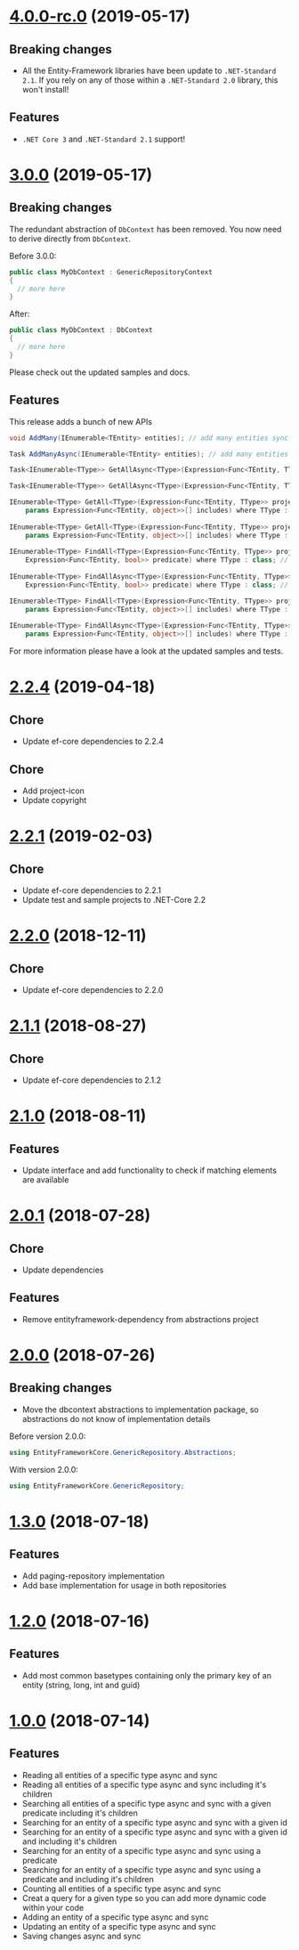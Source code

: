 # [4.0.0-rc.0](https://www.nuget.org/packages/CleanCodeLabs.EntityFrameworkCore.GenericRepository/4.0.0-rc.0) (2019-05-17)

## Breaking changes

* All the Entity-Framework libraries have been update to `.NET-Standard 2.1`. If you rely on any of those within a `.NET-Standard 2.0` library, this won't install!

## Features

* `.NET Core 3` and `.NET-Standard 2.1` support!

# [3.0.0](https://www.nuget.org/packages/CleanCodeLabs.EntityFrameworkCore.GenericRepository/3.0.0) (2019-05-17)

## Breaking changes

The redundant abstraction of `DbContext` has been removed. You now need to derive directly from `DbContext`.

Before 3.0.0:

```csharp
public class MyDbContext : GenericRepositoryContext 
{
  // more here
}
```

After:

```csharp
public class MyDbContext : DbContext 
{
  // more here
}
```

Please check out the updated samples and docs.

## Features

This release adds a bunch of new APIs

```csharp
void AddMany(IEnumerable<TEntity> entities); // add many entities sync

Task AddManyAsync(IEnumerable<TEntity> entities); // add many entities async

Task<IEnumerable<TType>> GetAllAsync<TType>(Expression<Func<TEntity, TType>> projectToFunc) where TType : class; // load all into a projection sync

Task<IEnumerable<TType>> GetAllAsync<TType>(Expression<Func<TEntity, TType>> projectToFunc) where TType : class; // load all into a projection async

IEnumerable<TType> GetAll<TType>(Expression<Func<TEntity, TType>> projectToFunc, 
    params Expression<Func<TEntity, object>>[] includes) where TType : class; // load all into a projection with includes sync
            
IEnumerable<TType> GetAll<TType>(Expression<Func<TEntity, TType>> projectToFunc,
    params Expression<Func<TEntity, object>>[] includes) where TType : class; // load all into a projection with includes async
    
IEnumerable<TType> FindAll<TType>(Expression<Func<TEntity, TType>> projectToFunc, 
    Expression<Func<TEntity, bool>> predicate) where TType : class; // find all and load result into a projection sync
    
IEnumerable<TType> FindAllAsync<TType>(Expression<Func<TEntity, TType>> projectToFunc, 
    Expression<Func<TEntity, bool>> predicate) where TType : class; // find all and load result into a projection async

IEnumerable<TType> FindAll<TType>(Expression<Func<TEntity, TType>> projectToFunc, Expression<Func<TEntity, bool>> predicate, 
    params Expression<Func<TEntity, object>>[] includes) where TType : class; // find all with includes and load result into a projection sync
    
IEnumerable<TType> FindAllAsync<TType>(Expression<Func<TEntity, TType>> projectToFunc, Expression<Func<TEntity, bool>> predicate, 
    params Expression<Func<TEntity, object>>[] includes) where TType : class; // find all with includes and load result into a projection async 
```

For more information please have a look at the updated samples and tests.

# [2.2.4](https://www.nuget.org/packages/CleanCodeLabs.EntityFrameworkCore.GenericRepository/2.2.4) (2019-04-18)

## Chore

* Update ef-core dependencies to 2.2.4

## Chore

* Add project-icon
* Update copyright

# [2.2.1](https://www.nuget.org/packages/CleanCodeLabs.EntityFrameworkCore.GenericRepository/2.2.1) (2019-02-03)

## Chore

* Update ef-core dependencies to 2.2.1
* Update test and sample projects to .NET-Core 2.2

# [2.2.0](https://www.nuget.org/packages/CleanCodeLabs.EntityFrameworkCore.GenericRepository/2.2.0) (2018-12-11)

## Chore

* Update ef-core dependencies to 2.2.0

# [2.1.1](https://www.nuget.org/packages/CleanCodeLabs.EntityFrameworkCore.GenericRepository/2.1.1) (2018-08-27)

## Chore

* Update ef-core dependencies to 2.1.2

# [2.1.0](https://www.nuget.org/packages/CleanCodeLabs.EntityFrameworkCore.GenericRepository/2.1.0) (2018-08-11)

## Features

* Update interface and add functionality to check if matching elements are available 

# [2.0.1](https://www.nuget.org/packages/CleanCodeLabs.EntityFrameworkCore.GenericRepository/2.0.1) (2018-07-28)


## Chore

* Update dependencies

## Features

* Remove entityframework-dependency from abstractions project

# [2.0.0](https://www.nuget.org/packages/CleanCodeLabs.EntityFrameworkCore.GenericRepository/2.0.0) (2018-07-26)

## Breaking changes

* Move the dbcontext abstractions to implementation package, so abstractions do not know of implementation details

Before version 2.0.0:
```c#
using EntityFrameworkCore.GenericRepository.Abstractions;
```

With version 2.0.0:
```c#
using EntityFrameworkCore.GenericRepository;
```

# [1.3.0](https://www.nuget.org/packages/CleanCodeLabs.EntityFrameworkCore.GenericRepository/1.3.0) (2018-07-18)

## Features

* Add paging-repository implementation
* Add base implementation for usage in both repositories 

# [1.2.0](https://www.nuget.org/packages/CleanCodeLabs.EntityFrameworkCore.GenericRepository/1.2.0) (2018-07-16)

## Features

* Add most common basetypes containing only the primary key of an entity (string, long, int and guid)

# [1.0.0](https://www.nuget.org/packages/CleanCodeLabs.EntityFrameworkCore.GenericRepository/1.0.0) (2018-07-14)

## Features

* Reading all entities of a specific type async and sync
* Reading all entities of a specific type async and sync including it's children
* Searching all entities of a specific type async and sync with a given predicate including it's children
* Searching for an entity of a specific type async and sync with a given id
* Searching for an entity of a specific type async and sync with a given id and including it's children
* Searching for an entity of a specific type async and sync using a predicate
* Searching for an entity of a specific type async and sync using a predicate and including it's children
* Counting all entities of a specific type async and sync
* Creat a query for a given type so you can add more dynamic code within your code
* Adding an entity of a specific type async and sync
* Updating an entity of a specific type async and sync
* Saving changes async and sync
